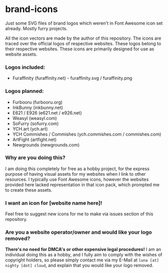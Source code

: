 # brand-icons
Just some SVG files of brand logos which weren't in Font Awesome icon set already. Mostly furry projects.

All the icon vectors are made by the author of this repository. The icons are traced over the official logos of respective websites. These logos belong to their respective websites.
These icons are primarily designed for use as website assets.

### Logos included:

- Furaffinity (furaffinity.net) - furaffinity.svg / furaffinity.png

### Logos planned:

- Furbooru (furbooru.org)
- InkBunny (inkbunny.net)
- E621 / E926 (e621.net / e926.net)
- Weasyl (weasyl.com)
- SoFurry (sofurry.com)
- YCH.art (ych.art)
- YCH Commishes / Commishes (ych.commishes.com / commishes.com)
- ArtFight (artfight.net)
- Newgrounds (newgrounds.com)

### Why are you doing this?

I am doing this completely for free as a hobby project, for the express purpose of having visual assets for my websites when I link to other resources. I typically use Font Awesome icons, however the websites provided here lacked representation in that icon pack, which prompted me to create these assets.

### I want an icon for [website name here]!

Feel free to suggest new icons for me to make via issues section of this repository.

### Are you a website operator/owner and would like your logo removed?

**There's no need for DMCA's or other expensive legal procedures!** I am an individual doing this as a hobby, and I fully aim to comply with the wishes of copyright holders, so please simply contact me via my E-Mail at `luna [at] nighty [dot] cloud`, and explain that you would like your logo removed.
